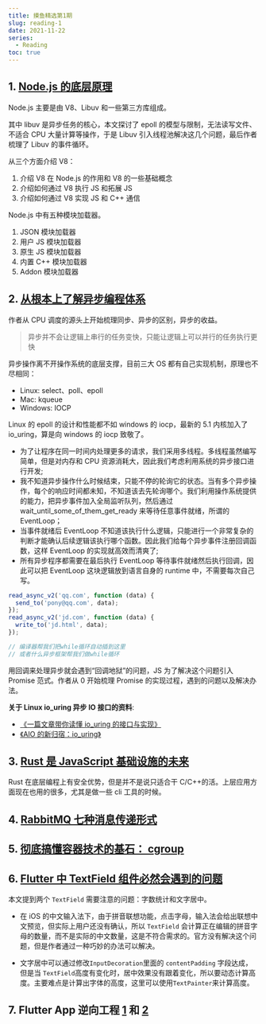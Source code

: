 ```yaml
---
title: 摸鱼精选第1期
slug: reading-1
date: 2021-11-22
series:
  - Reading
toc: true
---
```


## 1. [Node.js 的底层原理](https://zhuanlan.zhihu.com/p/430201591)

Node.js 主要是由 V8、Libuv 和一些第三方库组成。

其中 libuv 是异步任务的核心，本文探讨了 epoll 的模型与限制，无法读写文件、不适合 CPU 大量计算等操作，于是 Libuv 引入线程池解决这几个问题，最后作者梳理了 Libuv 的事件循环。

从三个方面介绍 V8：

1. 介绍 V8 在 Node.js 的作用和 V8 的一些基础概念
2. 介绍如何通过 V8 执行 JS 和拓展 JS
3. 介绍如何通过 V8 实现 JS 和 C++ 通信

Node.js 中有五种模块加载器。

1. JSON 模块加载器
2. 用户 JS 模块加载器
3. 原生 JS 模块加载器
4. 内置 C++ 模块加载器
5. Addon 模块加载器

## 2. [从根本上了解异步编程体系](https://mp.weixin.qq.com/s?__biz=MjM5ODYwMjI2MA==&mid=2649765454&idx=1&sn=c12629f11b4fd78f83d3fd8d70ca00aa)

作者从 CPU 调度的源头上开始梳理同步、异步的区别，异步的收益。

> 异步并不会让逻辑上串行的任务变快，只能让逻辑上可以并行的任务执行更快

异步操作离不开操作系统的底层支撑，目前三大 OS 都有自己实现机制，原理也不尽相同：

- Linux: select、poll、epoll
- Mac: kqueue
- Windows: IOCP

Linux 的 epoll 的设计和性能都不如 windows 的 iocp，最新的 5.1 内核加入了 io_uring，算是向 windows 的 iocp 致敬了。

- 为了让程序在同一时间内处理更多的请求，我们采用多线程。多线程虽然编写简单，但是对内存和 CPU 资源消耗大，因此我们考虑利用系统的异步接口进行开发;
- 我不知道异步操作什么时候结束，只能不停的轮询它的状态。当有多个异步操作，每个的响应时间都未知，不知道该去先轮询哪个。我们利用操作系统提供的能力，把异步事件加入全局监听队列，然后通过 wait_until_some_of_them_get_ready 来等待任意事件就绪，所谓的 EventLoop；
- 当事件就绪后 EventLoop 不知道该执行什么逻辑，只能进行一个非常复杂的判断才能确认后续逻辑该执行哪个函数。因此我们给每个异步事件注册回调函数，这样 EventLoop 的实现就高效而清爽了;
- 所有异步程序都需要在最后执行 EventLoop 等待事件就绪然后执行回调，因此可以把 EventLoop 这块逻辑放到语言自身的 runtime 中，不需要每次自己写。

```js
read_async_v2('qq.com', function (data) {
  send_to('pony@qq.com', data);
});
read_async_v2('jd.com', function (data) {
  write_to('jd.html', data);
});

// 编译器帮我们把while循环自动插到这里
// 或者什么异步框架帮我们做while循环
```

用回调来处理异步就会遇到“回调地狱”的问题，JS 为了解决这个问题引入 Promise 范式。作者从 0 开始梳理 Promise 的实现过程，遇到的问题以及解决办法。

**关于 Linux io_uring 异步 IO 接口的资料**:

- [《一篇文章带你读懂 io_uring 的接口与实现》](https://zhuanlan.zhihu.com/p/380726590)
- [《AIO 的新归宿：io_uring》](https://zhuanlan.zhihu.com/p/62682475)

## 3. [Rust 是 JavaScript 基础设施的未来](https://mp.weixin.qq.com/s?__biz=MzkxNDIzNTg4MA==&mid=2247485792&idx=1&sn=682a4dee7ce4d3b47a81baf9ebd7a98a)

Rust 在底层编程上有安全优势，但是并不是说只适合干 C/C++的活。上层应用方面现在也用的很多，尤其是做一些 cli 工具的时候。

## 4. [RabbitMQ 七种消息传递形式](https://mp.weixin.qq.com/s?__biz=MzI1NDY0MTkzNQ==&mid=2247495357&idx=1&sn=d379ed853a19ca3f6a871945f0d3907f)

## 5. [彻底搞懂容器技术的基石： cgroup](https://mp.weixin.qq.com/s?__biz=MzI2ODAwMzUwNA==&mid=2649296734&idx=1&sn=ec98a1fdbd011c5610bd5aa3537d23fb)

## 6. [Flutter 中 TextField 组件必然会遇到的问题](https://mp.weixin.qq.com/s/2A9THwAFJyQPL7-Jgd-ZjA)

本文提到两个 `TextField` 需要注意的问题：字数统计和文字居中。

- 在 iOS 的中文输入法下，由于拼音联想功能，点击字母，输入法会给出联想中文预览，但实际上用户还没有确认，所以 `TextField` 会计算正在编辑的拼音字母的数量，而不是实际的中文数量，这是不符合需求的。官方没有解决这个问题，但是作者通过一种巧妙的办法可以解决。

- 文字居中可以通过修改`InputDecoration`里面的 `contentPadding` 字段达成，但是当 `TextField`高度有变化时，居中效果没有跟着变化，所以要动态计算高度。主要难点是计算出字体的高度，这里可以使用`TextPainter`来计算高度。

## 7. Flutter App 逆向工程 [1](https://blog.tst.sh/reverse-engineering-flutter-apps-part-1/) 和 [2](https://blog.tst.sh/reverse-engineering-flutter-apps-part-2/)
